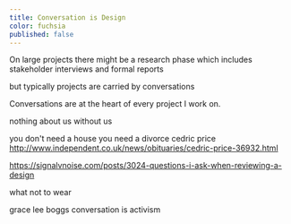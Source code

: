 ```yaml
---
title: Conversation is Design
color: fuchsia
published: false
---
```


On large projects there might be a research phase which includes stakeholder interviews and formal reports

but typically projects are carried by conversations

Conversations are at the heart of every project I work on.

nothing about us without us

you don't need a house you need a divorce
cedric price
http://www.independent.co.uk/news/obituaries/cedric-price-36932.html

https://signalvnoise.com/posts/3024-questions-i-ask-when-reviewing-a-design

what not to wear

grace lee boggs conversation is activism
